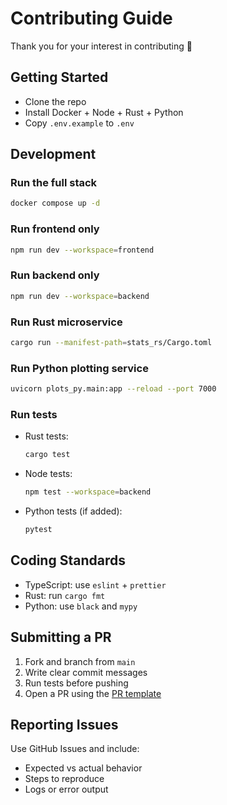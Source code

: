 # Contributing Guide

Thank you for your interest in contributing 🎉

## Getting Started

- Clone the repo
- Install Docker + Node + Rust + Python
- Copy `.env.example` to `.env`

## Development

### Run the full stack

```bash
docker compose up -d
```

### Run frontend only

```bash
npm run dev --workspace=frontend
```

### Run backend only

```bash
npm run dev --workspace=backend
```

### Run Rust microservice

```bash
cargo run --manifest-path=stats_rs/Cargo.toml
```

### Run Python plotting service

```bash
uvicorn plots_py.main:app --reload --port 7000
```

### Run tests

- Rust tests:

  ```bash
  cargo test
  ```

- Node tests:

  ```bash
  npm test --workspace=backend
  ```

- Python tests (if added):

  ```bash
  pytest
  ```

## Coding Standards

- TypeScript: use `eslint` + `prettier`
- Rust: run `cargo fmt`
- Python: use `black` and `mypy`

## Submitting a PR

1. Fork and branch from `main`
2. Write clear commit messages
3. Run tests before pushing
4. Open a PR using the [PR template](./.github/pull_request_template.md)

## Reporting Issues

Use GitHub Issues and include:

- Expected vs actual behavior
- Steps to reproduce
- Logs or error output
